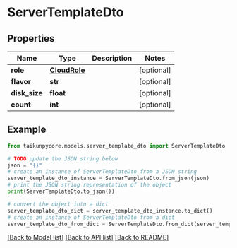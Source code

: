 # ServerTemplateDto


## Properties

Name | Type | Description | Notes
------------ | ------------- | ------------- | -------------
**role** | [**CloudRole**](CloudRole.md) |  | [optional] 
**flavor** | **str** |  | [optional] 
**disk_size** | **float** |  | [optional] 
**count** | **int** |  | [optional] 

## Example

```python
from taikunpycore.models.server_template_dto import ServerTemplateDto

# TODO update the JSON string below
json = "{}"
# create an instance of ServerTemplateDto from a JSON string
server_template_dto_instance = ServerTemplateDto.from_json(json)
# print the JSON string representation of the object
print(ServerTemplateDto.to_json())

# convert the object into a dict
server_template_dto_dict = server_template_dto_instance.to_dict()
# create an instance of ServerTemplateDto from a dict
server_template_dto_from_dict = ServerTemplateDto.from_dict(server_template_dto_dict)
```
[[Back to Model list]](../README.md#documentation-for-models) [[Back to API list]](../README.md#documentation-for-api-endpoints) [[Back to README]](../README.md)


